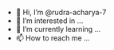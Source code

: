 - 👋 Hi, I’m @rudra-acharya-7
- 👀 I’m interested in ...
- 🌱 I’m currently learning ...
- 📫 How to reach me ...
<!---
rudra-acharya-7/rudra-acharya-7 is a ✨ special ✨ repository because its `README.md` (this file) appears on your GitHub profile.
You can click the Preview link to take a look at your changes.
--->
